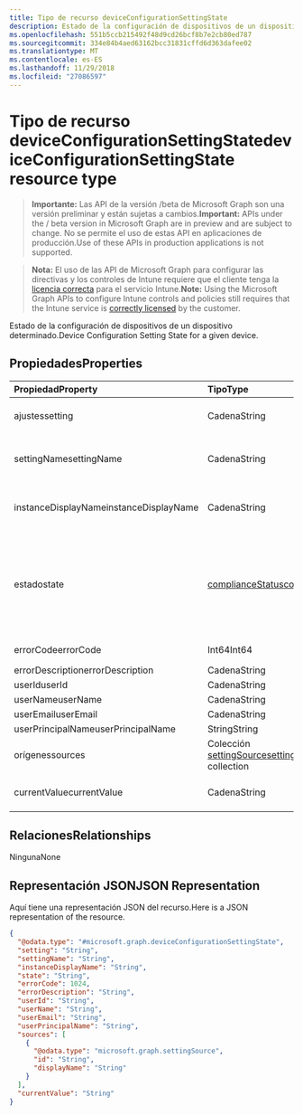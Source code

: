 ```yaml
---
title: Tipo de recurso deviceConfigurationSettingState
description: Estado de la configuración de dispositivos de un dispositivo determinado.
ms.openlocfilehash: 551b5ccb215492f48d9cd26bcf8b7e2cb80ed787
ms.sourcegitcommit: 334e84b4aed63162bcc31831cffd6d363dafee02
ms.translationtype: MT
ms.contentlocale: es-ES
ms.lasthandoff: 11/29/2018
ms.locfileid: "27086597"
---
```

# <a name="deviceconfigurationsettingstate-resource-type"></a><span data-ttu-id="a283b-103">Tipo de recurso deviceConfigurationSettingState</span><span class="sxs-lookup"><span data-stu-id="a283b-103">deviceConfigurationSettingState resource type</span></span>

> <span data-ttu-id="a283b-104">**Importante:** Las API de la versión /beta de Microsoft Graph son una versión preliminar y están sujetas a cambios.</span><span class="sxs-lookup"><span data-stu-id="a283b-104">**Important:** APIs under the / beta version in Microsoft Graph are in preview and are subject to change.</span></span> <span data-ttu-id="a283b-105">No se permite el uso de estas API en aplicaciones de producción.</span><span class="sxs-lookup"><span data-stu-id="a283b-105">Use of these APIs in production applications is not supported.</span></span>

> <span data-ttu-id="a283b-106">**Nota:** El uso de las API de Microsoft Graph para configurar las directivas y los controles de Intune requiere que el cliente tenga la [licencia correcta](https://go.microsoft.com/fwlink/?linkid=839381) para el servicio Intune.</span><span class="sxs-lookup"><span data-stu-id="a283b-106">**Note:** Using the Microsoft Graph APIs to configure Intune controls and policies still requires that the Intune service is [correctly licensed](https://go.microsoft.com/fwlink/?linkid=839381) by the customer.</span></span>

<span data-ttu-id="a283b-107">Estado de la configuración de dispositivos de un dispositivo determinado.</span><span class="sxs-lookup"><span data-stu-id="a283b-107">Device Configuration Setting State for a given device.</span></span>
## <a name="properties"></a><span data-ttu-id="a283b-108">Propiedades</span><span class="sxs-lookup"><span data-stu-id="a283b-108">Properties</span></span>
|<span data-ttu-id="a283b-109">Propiedad</span><span class="sxs-lookup"><span data-stu-id="a283b-109">Property</span></span>|<span data-ttu-id="a283b-110">Tipo</span><span class="sxs-lookup"><span data-stu-id="a283b-110">Type</span></span>|<span data-ttu-id="a283b-111">Descripción</span><span class="sxs-lookup"><span data-stu-id="a283b-111">Description</span></span>|
|:---|:---|:---|
|<span data-ttu-id="a283b-112">ajustes</span><span class="sxs-lookup"><span data-stu-id="a283b-112">setting</span></span>|<span data-ttu-id="a283b-113">Cadena</span><span class="sxs-lookup"><span data-stu-id="a283b-113">String</span></span>|<span data-ttu-id="a283b-114">La configuración que se está notificando</span><span class="sxs-lookup"><span data-stu-id="a283b-114">The setting that is being reported</span></span>|
|<span data-ttu-id="a283b-115">settingName</span><span class="sxs-lookup"><span data-stu-id="a283b-115">settingName</span></span>|<span data-ttu-id="a283b-116">Cadena</span><span class="sxs-lookup"><span data-stu-id="a283b-116">String</span></span>|<span data-ttu-id="a283b-117">Nombre descriptivo de la configuración de usuario o localizada que se está notificando</span><span class="sxs-lookup"><span data-stu-id="a283b-117">Localized/user friendly setting name that is being reported</span></span>|
|<span data-ttu-id="a283b-118">instanceDisplayName</span><span class="sxs-lookup"><span data-stu-id="a283b-118">instanceDisplayName</span></span>|<span data-ttu-id="a283b-119">Cadena</span><span class="sxs-lookup"><span data-stu-id="a283b-119">String</span></span>|<span data-ttu-id="a283b-120">Nombre de la instancia de configuración que se está notificando.</span><span class="sxs-lookup"><span data-stu-id="a283b-120">Name of setting instance that is being reported.</span></span>|
|<span data-ttu-id="a283b-121">estado</span><span class="sxs-lookup"><span data-stu-id="a283b-121">state</span></span>|[<span data-ttu-id="a283b-122">complianceStatus</span><span class="sxs-lookup"><span data-stu-id="a283b-122">complianceStatus</span></span>](../resources/intune-shared-compliancestatus.md)|<span data-ttu-id="a283b-123">El estado de cumplimiento de la configuración.</span><span class="sxs-lookup"><span data-stu-id="a283b-123">The compliance state of the setting.</span></span> <span data-ttu-id="a283b-124">Los valores posibles son: `unknown`, `notApplicable`, `compliant`, `remediated`, `nonCompliant`, `error`, `conflict` y `notAssigned`.</span><span class="sxs-lookup"><span data-stu-id="a283b-124">Possible values are: `unknown`, `notApplicable`, `compliant`, `remediated`, `nonCompliant`, `error`, `conflict`, `notAssigned`.</span></span>|
|<span data-ttu-id="a283b-125">errorCode</span><span class="sxs-lookup"><span data-stu-id="a283b-125">errorCode</span></span>|<span data-ttu-id="a283b-126">Int64</span><span class="sxs-lookup"><span data-stu-id="a283b-126">Int64</span></span>|<span data-ttu-id="a283b-127">Código de error de la configuración</span><span class="sxs-lookup"><span data-stu-id="a283b-127">Error code for the setting</span></span>|
|<span data-ttu-id="a283b-128">errorDescription</span><span class="sxs-lookup"><span data-stu-id="a283b-128">errorDescription</span></span>|<span data-ttu-id="a283b-129">Cadena</span><span class="sxs-lookup"><span data-stu-id="a283b-129">String</span></span>|<span data-ttu-id="a283b-130">Descripción del error</span><span class="sxs-lookup"><span data-stu-id="a283b-130">Error description</span></span>|
|<span data-ttu-id="a283b-131">userId</span><span class="sxs-lookup"><span data-stu-id="a283b-131">userId</span></span>|<span data-ttu-id="a283b-132">Cadena</span><span class="sxs-lookup"><span data-stu-id="a283b-132">String</span></span>|<span data-ttu-id="a283b-133">UserId</span><span class="sxs-lookup"><span data-stu-id="a283b-133">UserId</span></span>|
|<span data-ttu-id="a283b-134">userName</span><span class="sxs-lookup"><span data-stu-id="a283b-134">userName</span></span>|<span data-ttu-id="a283b-135">Cadena</span><span class="sxs-lookup"><span data-stu-id="a283b-135">String</span></span>|<span data-ttu-id="a283b-136">UserName</span><span class="sxs-lookup"><span data-stu-id="a283b-136">UserName</span></span>|
|<span data-ttu-id="a283b-137">userEmail</span><span class="sxs-lookup"><span data-stu-id="a283b-137">userEmail</span></span>|<span data-ttu-id="a283b-138">Cadena</span><span class="sxs-lookup"><span data-stu-id="a283b-138">String</span></span>|<span data-ttu-id="a283b-139">UserEmail</span><span class="sxs-lookup"><span data-stu-id="a283b-139">UserEmail</span></span>|
|<span data-ttu-id="a283b-140">userPrincipalName</span><span class="sxs-lookup"><span data-stu-id="a283b-140">userPrincipalName</span></span>|<span data-ttu-id="a283b-141">String</span><span class="sxs-lookup"><span data-stu-id="a283b-141">String</span></span>|<span data-ttu-id="a283b-142">UserPrincipalName.</span><span class="sxs-lookup"><span data-stu-id="a283b-142">UserPrincipalName.</span></span>|
|<span data-ttu-id="a283b-143">orígenes</span><span class="sxs-lookup"><span data-stu-id="a283b-143">sources</span></span>|<span data-ttu-id="a283b-144">Colección [settingSource](../resources/intune-deviceconfig-settingsource.md)</span><span class="sxs-lookup"><span data-stu-id="a283b-144">[settingSource](../resources/intune-deviceconfig-settingsource.md) collection</span></span>|<span data-ttu-id="a283b-145">Directivas colaboradoras</span><span class="sxs-lookup"><span data-stu-id="a283b-145">Contributing policies</span></span>|
|<span data-ttu-id="a283b-146">currentValue</span><span class="sxs-lookup"><span data-stu-id="a283b-146">currentValue</span></span>|<span data-ttu-id="a283b-147">Cadena</span><span class="sxs-lookup"><span data-stu-id="a283b-147">String</span></span>|<span data-ttu-id="a283b-148">Valor actual de la configuración en el dispositivo</span><span class="sxs-lookup"><span data-stu-id="a283b-148">Current value of setting on device</span></span>|

## <a name="relationships"></a><span data-ttu-id="a283b-149">Relaciones</span><span class="sxs-lookup"><span data-stu-id="a283b-149">Relationships</span></span>
<span data-ttu-id="a283b-150">Ninguna</span><span class="sxs-lookup"><span data-stu-id="a283b-150">None</span></span>
## <a name="json-representation"></a><span data-ttu-id="a283b-151">Representación JSON</span><span class="sxs-lookup"><span data-stu-id="a283b-151">JSON Representation</span></span>
<span data-ttu-id="a283b-152">Aquí tiene una representación JSON del recurso.</span><span class="sxs-lookup"><span data-stu-id="a283b-152">Here is a JSON representation of the resource.</span></span>
<!-- {
  "blockType": "resource",
  "@odata.type": "microsoft.graph.deviceConfigurationSettingState"
}
-->
``` json
{
  "@odata.type": "#microsoft.graph.deviceConfigurationSettingState",
  "setting": "String",
  "settingName": "String",
  "instanceDisplayName": "String",
  "state": "String",
  "errorCode": 1024,
  "errorDescription": "String",
  "userId": "String",
  "userName": "String",
  "userEmail": "String",
  "userPrincipalName": "String",
  "sources": [
    {
      "@odata.type": "microsoft.graph.settingSource",
      "id": "String",
      "displayName": "String"
    }
  ],
  "currentValue": "String"
}
```





